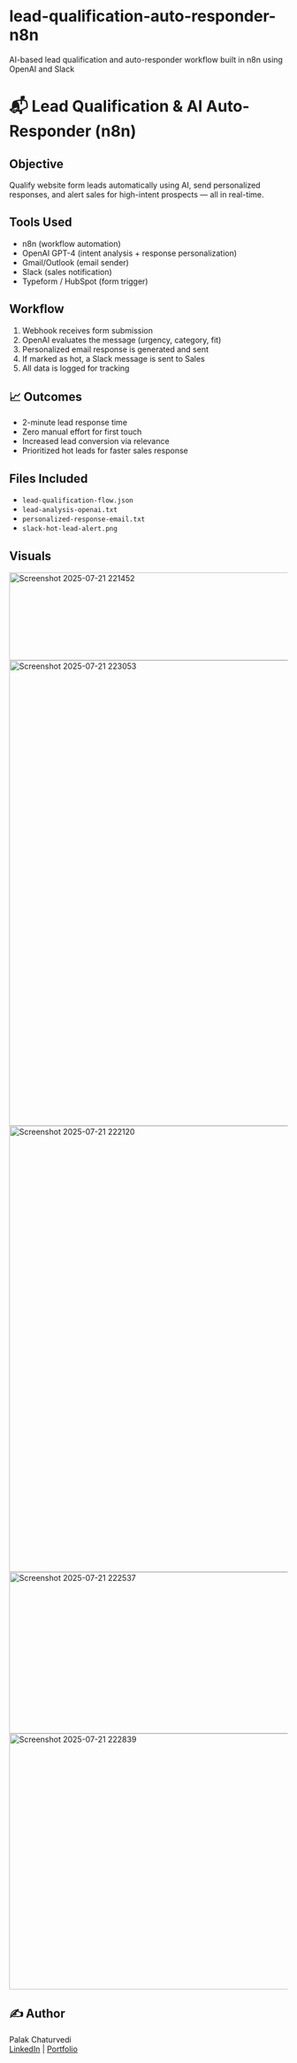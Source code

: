 # lead-qualification-auto-responder-n8n
AI-based lead qualification and auto-responder workflow built in n8n using OpenAI and Slack
# 📬 Lead Qualification & AI Auto-Responder (n8n)

##  Objective  
Qualify website form leads automatically using AI, send personalized responses, and alert sales for high-intent prospects — all in real-time.

##  Tools Used  
- n8n (workflow automation)  
- OpenAI GPT-4 (intent analysis + response personalization)  
- Gmail/Outlook (email sender)  
- Slack (sales notification)  
- Typeform / HubSpot (form trigger)

##  Workflow  
1. Webhook receives form submission  
2. OpenAI evaluates the message (urgency, category, fit)  
3. Personalized email response is generated and sent  
4. If marked as hot, a Slack message is sent to Sales  
5. All data is logged for tracking

## 📈 Outcomes  
- 2-minute lead response time  
- Zero manual effort for first touch  
- Increased lead conversion via relevance  
- Prioritized hot leads for faster sales response

##  Files Included  
- `lead-qualification-flow.json`  
- `lead-analysis-openai.txt`  
- `personalized-response-email.txt`  
- `slack-hot-lead-alert.png`

##  Visuals  
<img width="840" height="159" alt="Screenshot 2025-07-21 221452" src="https://github.com/user-attachments/assets/9a17d55f-f48f-45ab-a00b-cbfb302d36c1" />
<img width="1530" height="842" alt="Screenshot 2025-07-21 223053" src="https://github.com/user-attachments/assets/f52e23b4-6fc5-40f2-b427-3d17cbf4ffe6" />
<img width="1520" height="807" alt="Screenshot 2025-07-21 222120" src="https://github.com/user-attachments/assets/e61d060f-a199-435c-8978-2288ffc3e6a1" />
<img width="917" height="292" alt="Screenshot 2025-07-21 222537" src="https://github.com/user-attachments/assets/d320a66a-948a-4ffa-b862-44e049235111" />
<img width="1093" height="463" alt="Screenshot 2025-07-21 222839" src="https://github.com/user-attachments/assets/d4c867e9-e0f2-463f-ace7-d1c698dced82" />

## ✍️ Author
Palak Chaturvedi  
[LinkedIn](https://linkedin.com/in/palak-chaturvedi) | [Portfolio](https://www.notion.so/Lead-Qualification-AI-Auto-Responder-237080ad24ae80cc8b15e878f455fc78)


